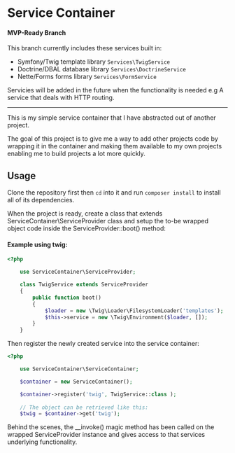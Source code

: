 # Service Container

#### MVP-Ready Branch

This branch currently includes these services built in:

* Symfony/Twig template library `Services\TwigService`
* Doctrine/DBAL database library `Services\DoctrineService`
* Nette/Forms forms library `Services\FormService`

Servicies will be added in the future when the functionality is needed e.g A service that deals with HTTP routing.

---


This is my simple service container that I have abstracted out of another project.

The goal of this project is to give me a way to add other projects code by wrapping it in the container 
and making them available to my own projects enabling me to build projects a lot more quickly.

## Usage

Clone the repository first then `cd` into it and run `composer install` to install all of its dependencies.

When the project is ready, create a class that extends ServiceContainer\ServiceProvider class and setup the to-be wrapped object code inside the ServiceProvider::boot() method:

#### Example using twig:

```php
<?php

    use ServiceContainer\ServiceProvider;

    class TwigService extends ServiceProvider
    {
        public function boot()
        {
            $loader = new \Twig\Loader\FilesystemLoader('templates');
            $this->service = new \Twig\Environment($loader, []);
        }
    }
```

Then register the newly created service into the service container:

```php
<?php

    use ServiceContainer\ServiceContainer;

    $container = new ServiceContainer();

    $container->register('twig', TwigService::class );
    
    // The object can be retrieved like this:
    $twig = $container->get('twig');
```
Behind the scenes, the __invoke() magic method has been called on the wrapped ServiceProvider instance and gives access to that services underlying functionality.
